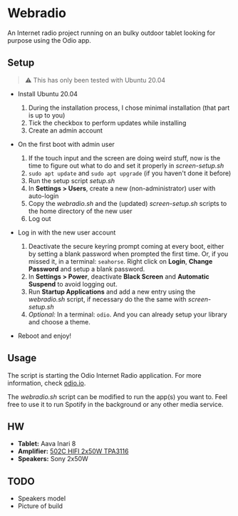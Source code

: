 # Webradio
An Internet radio project running on an bulky outdoor tablet looking for purpose using the Odio app.

## Setup
> :warning: This has only been tested with Ubuntu 20.04

* Install Ubuntu 20.04
  1. During the installation process, I chose minimal installation (that part is up to you)
  1. Tick the checkbox to perform updates while installing
  1. Create an admin account

* On the first boot with admin user
  1. If the touch input and the screen are doing weird stuff, now is the time to figure out what to do and set it properly in _screen-setup.sh_
  1. `sudo apt update` and `sudo apt upgrade` (if you haven't done it before)
  1. Run the setup script _setup.sh_
  1. In **Settings > Users**, create a new (non-administrator) user with auto-login
  1. Copy the _webradio.sh_ and the (updated) _screen-setup.sh_ scripts to the home directory of the new user
  1. Log out

* Log in with the new user account
  1. Deactivate the secure keyring prompt coming at every boot, either by setting a blank password when prompted the first time. Or, if you missed it, in a terminal: `seahorse`. Right click on **Login**, **Change Password** and setup a blank password.
  1. In **Settings > Power**, deactivate **Black Screen** and **Automatic Suspend** to avoid logging out.
  1. Run **Startup Applications** and add a new entry using the _webradio.sh_ script, if necessary do the the same with _screen-setup.sh_
  1. _Optional:_ In a terminal: `odio`. And you can already setup your library and choose a theme.

* Reboot and enjoy!

## Usage
The script is starting the Odio Internet Radio application. For more information, check [odio.io](https://odio.io/).

The _webradio.sh_ script can be modified to run the app(s) you want to. Feel free to use it to run Spotify in the background or any other media service.

## HW
* **Tablet:** Aava Inari 8
* **Amplifier:** [502C HIFI 2x50W TPA3116](https://www.banggood.com/502C-HIFI-2x50W-TPA3116-AUX+-bluetooth-5_0-HIFI-High-Power-Digital-Amplifier-Stereo-Board-AMP-Amplificador-Home-Theater-p-1582750.html?ID=6278569&cur_warehouse=UK)
* **Speakers:** Sony 2x50W

## TODO
- Speakers model
- Picture of build
